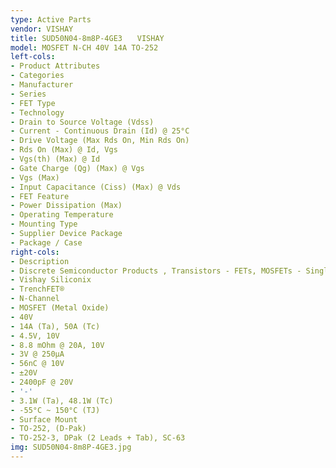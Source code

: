 ```yaml
---
type: Active Parts
vendor: VISHAY
title: SUD50N04-8m8P-4GE3　　VISHAY
model: MOSFET N-CH 40V 14A TO-252
left-cols:
- Product Attributes
- Categories
- Manufacturer
- Series
- FET Type
- Technology
- Drain to Source Voltage (Vdss)
- Current - Continuous Drain (Id) @ 25°C
- Drive Voltage (Max Rds On, Min Rds On)
- Rds On (Max) @ Id, Vgs
- Vgs(th) (Max) @ Id
- Gate Charge (Qg) (Max) @ Vgs
- Vgs (Max)
- Input Capacitance (Ciss) (Max) @ Vds
- FET Feature
- Power Dissipation (Max)
- Operating Temperature
- Mounting Type
- Supplier Device Package
- Package / Case
right-cols:	
- Description
- Discrete Semiconductor Products , Transistors - FETs, MOSFETs - Single
- Vishay Siliconix
- TrenchFET®
- N-Channel
- MOSFET (Metal Oxide)
- 40V
- 14A (Ta), 50A (Tc)
- 4.5V, 10V
- 8.8 mOhm @ 20A, 10V
- 3V @ 250µA
- 56nC @ 10V
- ±20V
- 2400pF @ 20V
- '-'
- 3.1W (Ta), 48.1W (Tc)
- -55°C ~ 150°C (TJ)
- Surface Mount
- TO-252, (D-Pak)
- TO-252-3, DPak (2 Leads + Tab), SC-63
img: SUD50N04-8m8P-4GE3.jpg
---
```

